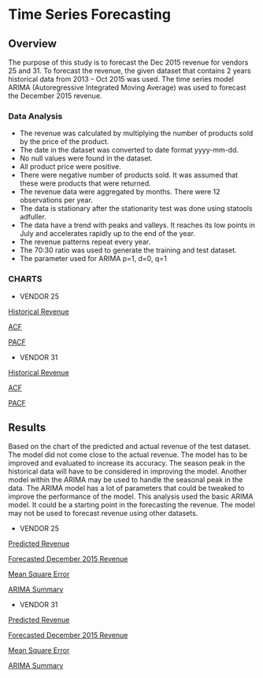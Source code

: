 # Time Series Forecasting

## Overview
   The purpose of this study is to forecast the Dec 2015 revenue for vendors 25 and 31. To forecast the revenue, the given dataset that contains 2 years historical data from 2013 – Oct 2015 was used. The time series model ARIMA (Autoregressive Integrated Moving Average) was used to forecast the December 2015 revenue.
### Data Analysis
- The revenue was calculated by multiplying the number of products sold by the price of the product. 
- The date in the dataset was converted to date format yyyy-mm-dd. 
- No null values were found in the dataset. 
- All product price were positive. 
- There were negative number of products sold. It was assumed that these were products that were returned. 
- The revenue data were aggregated by months. There were 12 observations per year. 
- The data is stationary after the stationarity test was done using statools adfuller.
- The data have a trend with peaks and valleys. It reaches its low points in July and accelerates rapidly up to the end of the year. 
- The revenue patterns repeat every year. 
- The 70:30 ratio was used to generate the training and test dataset.
- The parameter used for ARIMA p=1, d=0, q=1

### CHARTS
  - VENDOR 25
  
[Historical Revenue](https://github.com/fmgribbon/time_regression/blob/main/resources/Monthly_Revenue_25.PNG)

[ACF](https://github.com/fmgribbon/time_regression/blob/main/resources/ACF_vendor25.PNG)

[PACF](https://github.com/fmgribbon/time_regression/blob/main/resources/PACF_vendor25.PNG)



  - VENDOR 31
  
[Historical Revenue](https://github.com/fmgribbon/time_regression/blob/main/resources/Monthly_Revenue_31.PNG)  

[ACF](https://github.com/fmgribbon/time_regression/blob/main/resources/ACF_vendor31.PNG)

[PACF](https://github.com/fmgribbon/time_regression/blob/main/resources/PACF_vendor31.PNG)






## Results
 
  Based on the chart of the predicted and actual revenue of the test dataset. The model did not come close to the actual revenue. The model has to be improved and evaluated to increase its accuracy. The season peak in the historical data will have to be considered in improving the model. Another model within the ARIMA may be used to handle the seasonal peak in the data. 
  The ARIMA model has a lot of parameters that could be tweaked to improve the performance of the model. This analysis used the basic ARIMA model. It could be a starting point in the forecasting the revenue. The model may not be used to forecast revenue using other datasets.
 
   - VENDOR 25
   
[Predicted Revenue](https://github.com/fmgribbon/time_regression/blob/main/resources/predicted_vendor25.PNG)

[Forecasted December 2015 Revenue](https://github.com/fmgribbon/time_regression/blob/main/resources/Forecasted_vendor25.PNG)

[Mean Square Error](https://github.com/fmgribbon/time_series/blob/main/resources/mean_squared_error_vendor25.PNG)

[ARIMA Summary](https://github.com/fmgribbon/time_regression/blob/main/resources/Summary_vendor25.PNG)


 
   - VENDOR 31
   
[Predicted Revenue](https://github.com/fmgribbon/time_regression/blob/main/resources/predicted_vendor31.PNG)

[Forecasted December 2015 Revenue](https://github.com/fmgribbon/time_regression/blob/main/resources/Forecasted_vendor31.PNG)

[Mean Square Error](https://github.com/fmgribbon/time_series/blob/main/resources/mean_squared_error_vendor31.PNG)

[ARIMA Summary](https://github.com/fmgribbon/time_regression/blob/main/resources/Summary_vendor31.PNG)
